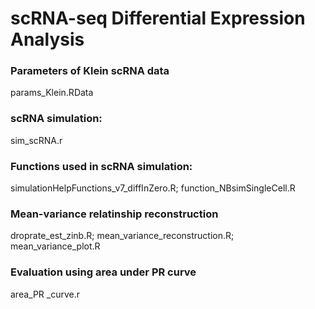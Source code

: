 # scRNA-seq Differential Expression Analysis

### Parameters of Klein scRNA data
params_Klein.RData

### scRNA simulation:
sim_scRNA.r

### Functions used in scRNA simulation:
simulationHelpFunctions_v7_diffInZero.R;
function_NBsimSingleCell.R

### Mean-variance relatinship reconstruction
droprate_est_zinb.R; 
mean_variance_reconstruction.R;
mean_variance_plot.R

### Evaluation using area under PR curve 
area_PR _curve.r
